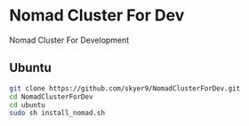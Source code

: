 # Nomad Cluster For Dev

Nomad Cluster For Development

## Ubuntu

```bash
git clone https://github.com/skyer9/NomadClusterForDev.git
cd NomadClusterForDev
cd ubuntu
sudo sh install_nomad.sh
```
